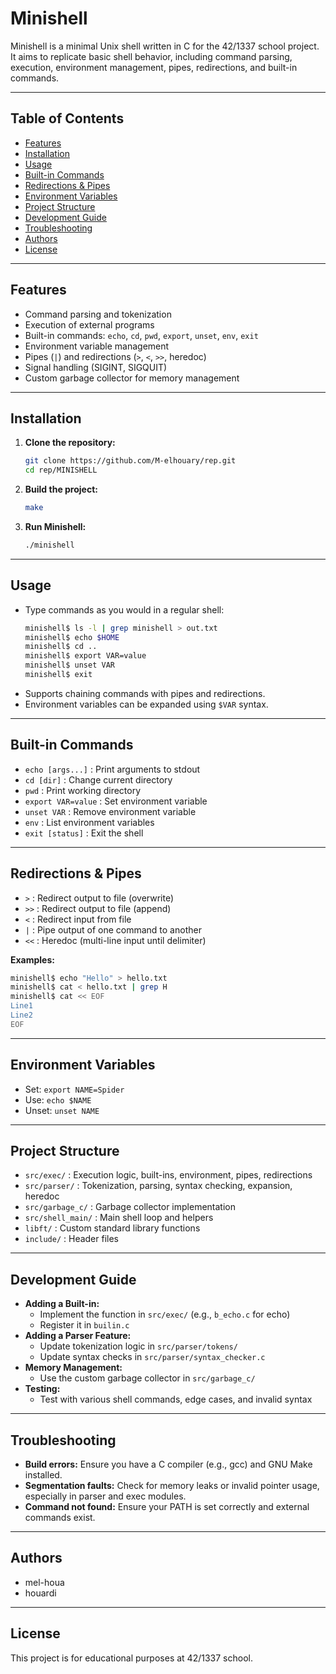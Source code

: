 
# Minishell

Minishell is a minimal Unix shell written in C for the 42/1337 school project. It aims to replicate basic shell behavior, including command parsing, execution, environment management, pipes, redirections, and built-in commands.

---

## Table of Contents
- [Features](#features)
- [Installation](#installation)
- [Usage](#usage)
- [Built-in Commands](#built-in-commands)
- [Redirections & Pipes](#redirections--pipes)
- [Environment Variables](#environment-variables)
- [Project Structure](#project-structure)
- [Development Guide](#development-guide)
- [Troubleshooting](#troubleshooting)
- [Authors](#authors)
- [License](#license)

---

## Features
- Command parsing and tokenization
- Execution of external programs
- Built-in commands: `echo`, `cd`, `pwd`, `export`, `unset`, `env`, `exit`
- Environment variable management
- Pipes (`|`) and redirections (`>`, `<`, `>>`, heredoc)
- Signal handling (SIGINT, SIGQUIT)
- Custom garbage collector for memory management

---

## Installation

1. **Clone the repository:**
   ```sh
   git clone https://github.com/M-elhouary/rep.git
   cd rep/MINISHELL
   ```
2. **Build the project:**
   ```sh
   make
   ```
3. **Run Minishell:**
   ```sh
   ./minishell
   ```

---

## Usage
- Type commands as you would in a regular shell:
  ```sh
  minishell$ ls -l | grep minishell > out.txt
  minishell$ echo $HOME
  minishell$ cd ..
  minishell$ export VAR=value
  minishell$ unset VAR
  minishell$ exit
  ```
- Supports chaining commands with pipes and redirections.
- Environment variables can be expanded using `$VAR` syntax.

---

## Built-in Commands
- `echo [args...]` : Print arguments to stdout
- `cd [dir]` : Change current directory
- `pwd` : Print working directory
- `export VAR=value` : Set environment variable
- `unset VAR` : Remove environment variable
- `env` : List environment variables
- `exit [status]` : Exit the shell

---

## Redirections & Pipes
- `>` : Redirect output to file (overwrite)
- `>>` : Redirect output to file (append)
- `<` : Redirect input from file
- `|` : Pipe output of one command to another
- `<<` : Heredoc (multi-line input until delimiter)

**Examples:**
```sh
minishell$ echo "Hello" > hello.txt
minishell$ cat < hello.txt | grep H
minishell$ cat << EOF
Line1
Line2
EOF
```

---

## Environment Variables
- Set: `export NAME=Spider`
- Use: `echo $NAME`
- Unset: `unset NAME`

---

## Project Structure
- `src/exec/` : Execution logic, built-ins, environment, pipes, redirections
- `src/parser/` : Tokenization, parsing, syntax checking, expansion, heredoc
- `src/garbage_c/` : Garbage collector implementation
- `src/shell_main/` : Main shell loop and helpers
- `libft/` : Custom standard library functions
- `include/` : Header files

---

## Development Guide
- **Adding a Built-in:**
  - Implement the function in `src/exec/` (e.g., `b_echo.c` for echo)
  - Register it in `builin.c`
- **Adding a Parser Feature:**
  - Update tokenization logic in `src/parser/tokens/`
  - Update syntax checks in `src/parser/syntax_checker.c`
- **Memory Management:**
  - Use the custom garbage collector in `src/garbage_c/`
- **Testing:**
  - Test with various shell commands, edge cases, and invalid syntax

---

## Troubleshooting
- **Build errors:** Ensure you have a C compiler (e.g., gcc) and GNU Make installed.
- **Segmentation faults:** Check for memory leaks or invalid pointer usage, especially in parser and exec modules.
- **Command not found:** Ensure your PATH is set correctly and external commands exist.

---

## Authors
- mel-houa
- houardi

---

## License
This project is for educational purposes at 42/1337 school.
